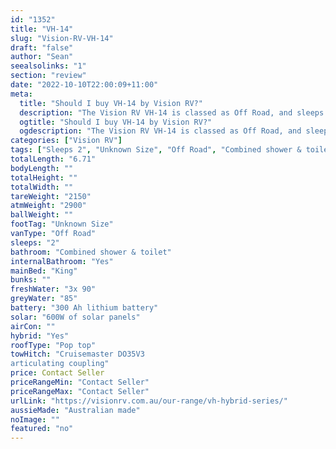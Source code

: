 ```yaml
---
id: "1352"
title: "VH-14"
slug: "Vision-RV-VH-14"
draft: "false"
author: "Sean"
seealsolinks: "1"
section: "review"
date: "2022-10-10T22:00:09+11:00"
meta:
  title: "Should I buy VH-14 by Vision RV?"
  description: "The Vision RV VH-14 is classed as Off Road, and sleeps 2 people. It is Australian made and comes in at Unknown Size. It generally has Combined shower & toilet."
  ogtitle: "Should I buy VH-14 by Vision RV?"
  ogdescription: "The Vision RV VH-14 is classed as Off Road, and sleeps 2 people. It is Australian made and comes in at Unknown Size. It generally has Combined shower & toilet."
categories: ["Vision RV"]
tags: ["Sleeps 2", "Unknown Size", "Off Road", "Combined shower & toilet", "Pop top", "Price Unknown", "Australian made"]
totalLength: "6.71"
bodyLength: ""
totalHeight: ""
totalWidth: ""
tareWeight: "2150"
atmWeight: "2900"
ballWeight: ""
footTag: "Unknown Size"
vanType: "Off Road"
sleeps: "2"
bathroom: "Combined shower & toilet"
internalBathroom: "Yes"
mainBed: "King"
bunks: ""
freshWater: "3x 90"
greyWater: "85"
battery: "300 Ah lithium battery"
solar: "600W of solar panels"
airCon: ""
hybrid: "Yes"
roofType: "Pop top"
towHitch: "Cruisemaster DO35V3
articulating coupling"
price: Contact Seller
priceRangeMin: "Contact Seller"
priceRangeMax: "Contact Seller"
urlLink: "https://visionrv.com.au/our-range/vh-hybrid-series/"
aussieMade: "Australian made"
noImage: ""
featured: "no"
---
```

